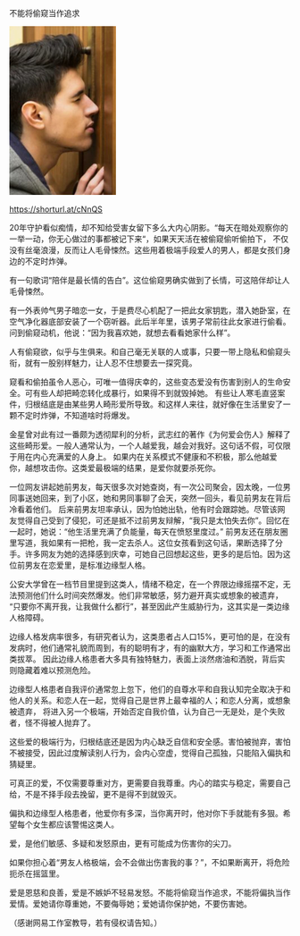 不能将偷窥当作追求


![不能将偷窥当作追求](https://github.com/ywangnccu/ywang/blob/main/images/Peep.jpg)

https://shorturl.at/cNnQS

20年守护看似痴情，却不知给受害女留下多么大内心阴影。“每天在暗处观察你的一举一动，你无心做过的事都被记下来“，如果天天活在被偷窥偷听偷拍下，
不仅没有丝毫浪漫，反而让人毛骨悚然。这些用着极端手段爱人的男人，都是女孩们身边的不定时炸弹。

有一句歌词“陪伴是最长情的告白”。这位偷窥男确实做到了长情，可这陪伴却让人毛骨悚然。

有一外表帅气男子暗恋一女，于是费尽心机配了一把此女家钥匙，潜入她卧室，在空气净化器底部安装了一个窃听器。此后半年里，该男子常前往此女家进行偷看。
问到偷窥动机，他说：“因为我喜欢她，就想去看看她家什么样”。

人有偷窥欲，似乎与生俱来。和自己毫无关联的人或事，只要一带上隐私和偷窥头衔，就有一股别样魅力，让人忍不住想要去一探究竟。

窥看和偷拍虽令人恶心，可唯一值得庆幸的，这些变态爱没有伤害到别人的生命安全。可有些人却把畸恋转化成暴行，如果得不到就毁掉她。
有些让人寒毛直竖案件，归根结底是由某些男人畸形爱所导致。和这样人来往，就好像在生活里安了一颗不定时炸弹，不知道啥时将爆发。

金星曾对此有过一番颇为透彻犀利的分析，武志红的著作《为何爱会伤人》解释了这些畸形爱。一般人通常认为，一个人越爱我，越会对我好。这句话不假，可仅限于用在内心充满爱的人身上。
如果内在关系模式不健康和不积极，那么他越爱你，越想攻击你。这类爱最极端的结果，是爱你就要杀死你。

一位网友讲起她前男友，每天很多次对她查岗，有一次公司聚会，因太晚，一位男同事送她回来，到了小区，她和男同事聊了会天，突然一回头，看见前男友在背后冷看着他们。
后来前男友坦率承认，因为怕她出轨，他有时会跟踪她。尽管该网友觉得自己受到了侵犯，可还是抵不过前男友辩解，“我只是太怕失去你”。回忆在一起时，她说：“他生活里充满了负能量，每天在愤怒里度过。”
前男友还在朋友圈里写道，我如果有一把枪，我一定去杀人。这位女孩看到这句话，果断选择了分手。许多网友为她的选择感到庆幸，可她自己回想起这些，更多的是后怕。因为这位前男友在恋爱里，是标准边缘型人格。

公安大学曾在一档节目里提到这类人，情绪不稳定，在一个界限边缘摇摆不定，无法预测他们什么时间突然爆发。他们非常敏感，努力避开真实或想象的被遗弃，
“只要你不离开我，让我做什么都行”，甚至因此产生威胁行为，这其实是一类边缘人格障碍。

边缘人格发病率很多，有研究者认为，这类患者占人口15%，更可怕的是，在没有发病时，他们通常礼貌而周到，有的聪明有才，有的幽默大方，学习和工作通常出类拔萃。
因此边缘人格患者大多具有独特魅力，表面上淡然痞油和洒脱，背后实则隐藏着难以预测危险。

边缘型人格患者自我评价通常忽上忽下，他们的自尊水平和自我认知完全取决于和他人的关系。和恋人在一起，觉得自己是世界上最幸福的人；和恋人分离，或想象被遗弃，
将进入另一个极端，开始否定自我价值，认为自己一无是处，是个失败者，怪不得被人抛弃了。

这些爱的极端行为，归根结底还是因为内心缺乏自信和安全感。害怕被抛弃，害怕不被接受，因此过度解读别人行为，会内心空虚，觉得自己孤独，只能陷入偏执和猜疑里。

可真正的爱，不仅需要尊重对方，更需要自我尊重。内心的踏实与稳定，需要自己给，不是不择手段去挽留，更不是得不到就毁灭。

偏执和边缘型人格患者，他爱你有多深，当你离开时，他对你下手就能有多狠。希望每个女生都应该警惕这类人。

爱，是他们敏感、多疑和发怒原由，更有可能成为伤害你的尖刀。

如果你担心着“男友人格极端，会不会做出伤害我的事？”，不如果断离开，将危险扼杀在摇篮里。

爱是恩慈和良善，爱是不嫉妒不轻易发怒。不能将偷窥当作追求，不能将偏执当作爱情。爱她请你尊重她，不要侮辱她；爱她请你保护她，不要伤害她。


（感谢网易工作室教导，若有侵权请告知。）

